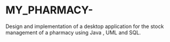 # MY_PHARMACY-
Design and implementation of a desktop application for the stock management of a pharmacy using Java , UML and SQL.
